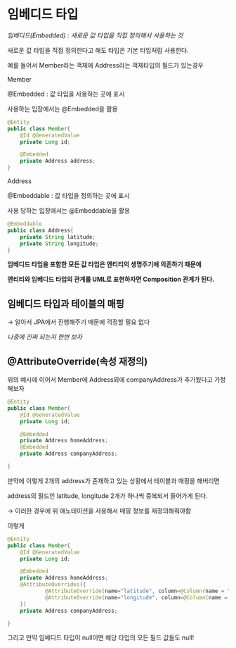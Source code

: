 # 임베디드 타입

_임베디드(Embedded) : 새로운 값 타입을 직접 정의해서 사용하는 것_

새로운 값 타입을 직접 정의한다고 해도 타입은 기본 타입처럼 사용한다.





예를 들어서 Member라는 객체에 Address라는 객체타입의 필드가 있는경우

Member

@Embedded : 값 타입을 사용하는 곳에 표시

사용하는 입장에서는 @Embedded을 활용

```java
@Entity
public class Member{
	@Id @GeneratedValue
	private Long id;

	@Embedded
	private Address address;
}
```

Address

@Embeddable : 값 타입을 정의하는 곳에 표시

사용 당하는 입장에서는 @Embeddable을 활용

```java
@Embeddable
public class Address{
	private String latitude;
	private String longitude;
}
```

**임베디드 타입을 포함한 모든 값 타입은 엔티티의 생명주기에 의존하기 때문에**

**엔티티와 임베디드 타입의 관계를 UML로 표현하자면 Composition 관계가 된다.**





## 임베디드 타입과 테이블의 매핑

→ 알아서 JPA에서 진행해주기 때문에 걱정할 필요 없다

_나중에 진짜 되는지 한번 보자_





## @AttributeOverride(속성 재정의)

위의 예시에 이어서 Member에 Address외에 companyAddress가 추가됬다고 가정해보자

```java
@Entity
public class Member{
	@Id @GeneratedValue
	private Long id;

	@Embedded
	private Address homeAddress;
	@Embedded
	private Address companyAddress;

}
```

만약에 이렇게 2개의 address가 존재하고 있는 상황에서 테이블과 매핑을 해버리면

address의 필드인 latitude, longitude 2개가 하나씩 중복되서 들어가게 된다.

→ 이러한 경우에 위 애노테이션을 사용해서 매핑 정보를 재정의해줘야함



이렇게

```java
@Entity
public class Member{
	@Id @GeneratedValue
	private Long id;

	@Embedded
	private Address homeAddress;
	@AttributeOverrides({
			@AttributeOverride(name="latitude", column=@Column(name = "COMPANY_LATITUDE")),
			@AttributeOverride(name="longitude", column=@Column(name = "COMPANY_LONGITUDE"))
	})
	private Address companyAddress;

}
```

그리고 만약 임베디드 타입이 null이면 해당 타입의 모든 필드 값들도 null!













